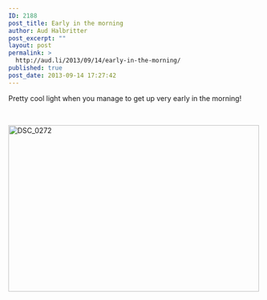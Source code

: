 ```yaml
---
ID: 2188
post_title: Early in the morning
author: Aud Halbritter
post_excerpt: ""
layout: post
permalink: >
  http://aud.li/2013/09/14/early-in-the-morning/
published: true
post_date: 2013-09-14 17:27:42
---
```

Pretty cool light when you manage to get up very early in the morning!

&nbsp;

<a href="http://aud.li/wp-content/uploads/2013/09/DSC_0272.jpg"><img class="alignnone size-medium wp-image-2189" alt="DSC_0272" src="http://aud.li/wp-content/uploads/2013/09/DSC_0272-500x332.jpg" width="500" height="332" /></a>

&nbsp;

&nbsp;

&nbsp;

&nbsp;